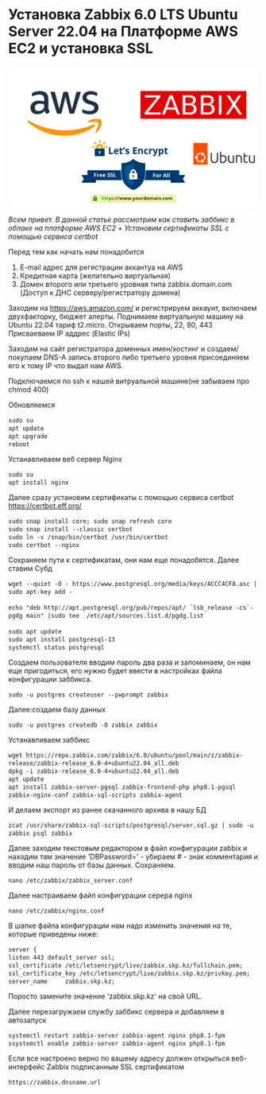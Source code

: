 # Установка Zabbix 6.0 LTS Ubuntu Server 22.04 на Платформе AWS EC2 и установка SSL
![thb](https://github.com/vprimin/pub/blob/main/Manuals/images/awszabbix.jpg)

*Всем привет. В данной статье рассмотрим как ставить заббикс в облаке на платформе AWS EC2 + Установим сертификаты SSL c помощью сервиса certbot*
 
Перед тем как начать нам понадобится
1. E-mail адрес для регистрации аккантуа на AWS
2. Кредитная карта (желательно виртуальная)
3. Домен второго или третьего уровная типа zabbix.domain.com (Доступ к ДНС серверу/регистратору домена)

Заходим на https://aws.amazon.com/ и регистрируем аккаунт, включаем двухфакторку, бюджет алерты.
Поднимаем виртуальную машину на Ubuntu 22.04 тариф t2.micro. Открываем порты, 22, 80, 443
Присваеваем IP аддрес (Elastic IPs)

Заходим на сайт регистратора доменных имен/хостинг и создаем/покупаем DNS-A запись второго либо третьего уровня присоединяем его к тому IP что выдал нам AWS.

Подключаемся по ssh к нашей витруальной машине(не забываем про chmod 400)

Обновляемся
```
sudo su
apt update
apt upgrade
reboot
```
Устанавливаем веб сервер Nginx
```
sudo su
apt install nginx
```
Далее сразу установим сертификаты с помощью сервиса certbot
https://certbot.eff.org/

```
sudo snap install core; sudo snap refresh core
sudo snap install --classic certbot
sudo ln -s /snap/bin/certbot /usr/bin/certbot
sudo certbot --nginx
```
Сохраняем пути к сертификатам, они нам еще понадобятся.
Далее ставим Субд
```
wget --quiet -O - https://www.postgresql.org/media/keys/ACCC4CF8.asc | sudo apt-key add -

echo "deb http://apt.postgresql.org/pub/repos/apt/ `lsb_release -cs`-pgdg main" |sudo tee  /etc/apt/sources.list.d/pgdg.list

sudo apt update
sudo apt install postgresql-13
systemctl status postgresql 
```
Создаем пользователя вводим пароль два раза и запоминаем, он нам еще пригодиться, его нужно будет ввести в настройках файла конфигурации заббикса. 

```
sudo -u postgres createuser --pwprompt zabbix
```
Далее:создаем базу данных
```
sudo -u postgres createdb -O zabbix zabbix
```

Устанавливаем заббикс
```
wget https://repo.zabbix.com/zabbix/6.0/ubuntu/pool/main/z/zabbix-release/zabbix-release_6.0-4+ubuntu22.04_all.deb
dpkg -i zabbix-release_6.0-4+ubuntu22.04_all.deb
apt update
apt install zabbix-server-pgsql zabbix-frontend-php php8.1-pgsql zabbix-nginx-conf zabbix-sql-scripts zabbix-agent
```
И делаем экспорт из ранее скачанного архива в нашу БД
```
zcat /usr/share/zabbix-sql-scripts/postgresql/server.sql.gz | sudo -u zabbix psql zabbix
```
Далее заходим текстовым редактором в файл конфигурации zabbix и находим там значение 'DBPassword=' - убираем # - знак комментария и вводим наш пароль от базы данных. Сохраняем. 
```
nano /etc/zabbix/zabbix_server.conf 
```
Далее настраиваем файл конфигурации серера nginx 
```
nano /etc/zabbix/nginx.conf 
```
В шапке файла конфигурации нам надо изменить значения на те, которые приведены ниже:
```
server {
listen 443 default_server ssl;
ssl_certificate /etc/letsencrypt/live/zabbix.skp.kz/fullchain.pem;
ssl_certificate_key /etc/letsencrypt/live/zabbix.skp.kz/privkey.pem;
server_name     zabbix.skp.kz;
```
Поросто замените значение 'zabbix.skp.kz' на свой URL.

Далее перезагружаем службу заббикс сервера и добавляем в автозапуск 
```
systemctl restart zabbix-server zabbix-agent nginx php8.1-fpm
ssystemctl enable zabbix-server zabbix-agent nginx php8.1-fpm
```
Если все настроено верно по вашему адресу должен открыться веб-интерфейс Zabbix подписанным SSL сертификатом 
```
https://zabbix.dnsname.url
```
